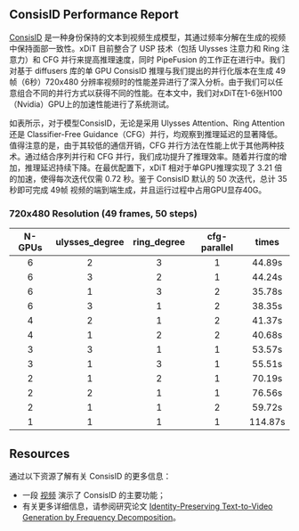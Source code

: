 ## ConsisID Performance Report

[ConsisID](https://github.com/PKU-YuanGroup/ConsisID) 是一种身份保持的文本到视频生成模型，其通过频率分解在生成的视频中保持面部一致性。xDiT 目前整合了 USP 技术（包括 Ulysses 注意力和 Ring 注意力）和 CFG 并行来提高推理速度，同时 PipeFusion 的工作正在进行中。我们对基于 diffusers 库的单 GPU ConsisID 推理与我们提出的并行化版本在生成 49帧（6秒）720x480 分辨率视频时的性能差异进行了深入分析。由于我们可以任意组合不同的并行方式以获得不同的性能。在本文中，我们对xDiT在1-6张H100（Nvidia）GPU上的加速性能进行了系统测试。

如表所示，对于模型ConsisID，无论是采用 Ulysses Attention、Ring Attention 还是 Classifier-Free Guidance（CFG）并行，均观察到推理延迟的显著降低。值得注意的是，由于其较低的通信开销，CFG 并行方法在性能上优于其他两种技术。通过结合序列并行和 CFG 并行，我们成功提升了推理效率。随着并行度的增加，推理延迟持续下降。在最优配置下，xDiT 相对于单GPU推理实现了 3.21 倍的加速，使得每次迭代仅需 0.72 秒。鉴于 ConsisID 默认的 50 次迭代，总计 35 秒即可完成 49帧 视频的端到端生成，并且运行过程中占用GPU显存40G。

### 720x480 Resolution (49 frames, 50 steps)


| N-GPUs | ulysses_degree | ring_degree | cfg-parallel |   times   |
|:------:|:--------------:|:-----------:|:------------:|:---------:|
|   6    |       2        |      3      |      1       |   44.89s  |
|   6    |       3        |      2      |      1       |   44.24s  |
|   6    |       1        |      3      |      2       |   35.78s  |
|   6    |       3        |      1      |      2       |   38.35s  |
|   4    |       2        |      1      |      2       |   41.37s  |
|   4    |       1        |      2      |      2       |   40.68s  |
|   3    |       3        |      1      |      1       |   53.57s  |
|   3    |       1        |      3      |      1       |   55.51s  |
|   2    |       1        |      2      |      1       |   70.19s  |
|   2    |       2        |      1      |      1       |   76.56s  |
|   2    |       1        |      1      |      2       |   59.72s  |
|   1    |       1        |      1      |      1       |  114.87s  |

## Resources

通过以下资源了解有关 ConsisID 的更多信息：

- 一段 [视频](https://www.youtube.com/watch?v=PhlgC-bI5SQ) 演示了 ConsisID 的主要功能；
- 有关更多详细信息，请参阅研究论文 [Identity-Preserving Text-to-Video Generation by Frequency Decomposition](https://hf.co/papers/2411.17440)。

